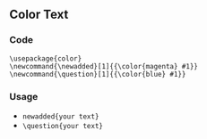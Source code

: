 ## Color Text


### Code
```
\usepackage{color}
\newcommand{\newadded}[1]{{\color{magenta} #1}}
\newcommand{\question}[1]{{\color{blue} #1}}
```

### Usage
- `newadded{your text}`
- `\question{your text}`
